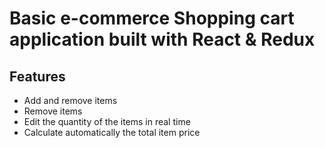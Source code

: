 # Basic e-commerce Shopping cart application built with React & Redux


## Features
* Add and remove items 
* Remove items
* Edit the quantity of the items in real time
* Calculate automatically the total item price

